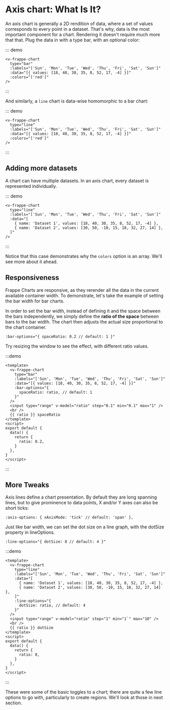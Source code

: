 # Axis chart: What Is It?

An axis chart is generally a 2D rendition of data, where a set of values corresponds to every point in a dataset. That's why, data is the most important component for a chart. Rendering it doesn't require much more that that. Plug the data in with a type bar, with an optional color:

::: demo

```vue
<v-frappe-chart
  type="bar"
  :labels="['Sun', 'Mon', 'Tue', 'Wed', 'Thu', 'Fri', 'Sat', 'Sun']"
  :data="[{ values: [18, 40, 30, 35, 8, 52, 17, -4] }]"
  :colors="['red']"
/>
```

:::

And similarly, a `line` chart is data-wise homomorphic to a bar chart:

::: demo

```vue
<v-frappe-chart
  type="line"
  :labels="['Sun', 'Mon', 'Tue', 'Wed', 'Thu', 'Fri', 'Sat', 'Sun']"
  :data="[{ values: [18, 40, 30, 35, 8, 52, 17, -4] }]"
  :colors="['red']"
/>
```

:::

## Adding more datasets

A chart can have multiple datasets. In an axis chart, every dataset is represented individually.

::: demo

```vue
<v-frappe-chart
  type="line"
  :labels="['Sun', 'Mon', 'Tue', 'Wed', 'Thu', 'Fri', 'Sat', 'Sun']"
  :data="[
    { name: 'Dataset 1', values: [18, 40, 30, 35, 8, 52, 17, -4] },
    { name: 'Dataset 2', values: [30, 50, -10, 15, 18, 32, 27, 14] },
  ]"
/>
```

:::

Notice that this case demonstrates why the `colors` option is an array. We'll see more about it ahead.

## Responsiveness

Frappe Charts are responsive, as they rerender all the data in the current available container width. To demonstrate, let's take the example of setting the bar width for bar charts.

In order to set the bar width, instead of defining it and the space between the bars independently, we simply define the **ratio of the space** between bars to the bar width. The chart then adjusts the actual size proportional to the chart container.

```vue
:bar-options="{ spaceRatio: 0.2 // default: 1 }"
```

Try resizing the window to see the effect, with different ratio values.

:::demo

```vue
<template>
  <v-frappe-chart
    type="bar"
    :labels="['Sun', 'Mon', 'Tue', 'Wed', 'Thu', 'Fri', 'Sat', 'Sun']"
    :data="[{ values: [18, 40, 30, 35, 8, 52, 17, -4] }]"
    :bar-options="{
      spaceRatio: ratio, // default: 1
    }"
  />
  <input type="range" v-model="ratio" step="0.1" min="0.1" max="1" />
  <br />
  {{ ratio }} spaceRatio
</template>
<script>
export default {
  data() {
    return {
      ratio: 0.2,
    }
  },
}
</script>
```

:::

## More Tweaks

Axis lines define a chart presentation. By default they are long spanning lines, but to give prominence to data points, X and/or Y axes can also be short ticks:

```vue
:axis-options: { xAxisMode: 'tick' // default: 'span' },
```

Just like bar width, we can set the dot size on a line graph, with the dotSize property in lineOptions.

```vue
:line-options="{ dotSize: 8 // default: 4 }"
```

:::demo

```vue
<template>
  <v-frappe-chart
    type="line"
    :labels="['Sun', 'Mon', 'Tue', 'Wed', 'Thu', 'Fri', 'Sat', 'Sun']"
    :data="[
      { name: 'Dataset 1', values: [18, 40, 30, 35, 8, 52, 17, -4] },
      { name: 'Dataset 2', values: [30, 50, -10, 15, 18, 32, 27, 14] },
    ]"
    :line-options="{
      dotSize: ratio, // default: 4
    }"
  />
  <input type="range" v-model="ratio" step="1" min="1`" max="10" />
  <br />
  {{ ratio }} dotSize
</template>
<script>
export default {
  data() {
    return {
      ratio: 8,
    }
  },
}
</script>
```

:::

These were some of the basic toggles to a chart; there are quite a few line options to go with, particularly to create regions. We'll look at those in next section.
